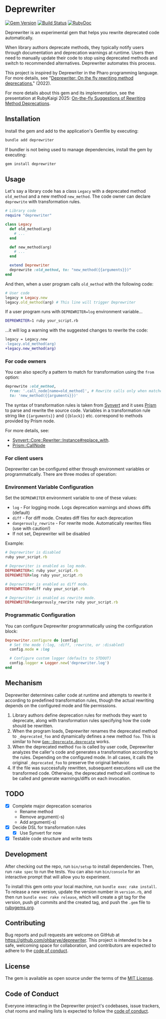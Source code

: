# Deprewriter

[![Gem Version](https://badge.fury.io/rb/deprewriter.svg)](https://rubygems.org/gems/deprewriter)
[![Build Status](https://github.com/ohbarye/deprewriter/actions/workflows/main.yml/badge.svg)](https://github.com/ohbarye/deprewriter/actions/workflows/main.yml)
[![RubyDoc](https://img.shields.io/badge/%F0%9F%93%9ARubyDoc-documentation-informational.svg)](https://www.rubydoc.info/gems/deprewriter)

Deprewriter is an experimental gem that helps you rewrite deprecated code automatically.

When library authors deprecate methods, they typically notify users through documentation and deprecation warnings at runtime. Users then need to manually update their code to stop using deprecated methods and switch to recommended alternatives. Deprewriter automates this process.

This project is inspired by Deprewriter in the Pharo programming language. For more details, see "[Deprewriter: On the fly rewriting method deprecations.](https://inria.hal.science/hal-03563605/document#page=2.15&gsr=0)" (2022).

For more details about this gem and its implementation, see the presentation at RubyKaigi 2025: [On-the-fly Suggestions of Rewriting Method Deprecations](https://rubykaigi.org/2025/presentations/ohbarye.html).

## Installation

Install the gem and add to the application's Gemfile by executing:

```bash
bundle add deprewriter
```

If bundler is not being used to manage dependencies, install the gem by executing:

```bash
gem install deprewriter
```

## Usage

Let's say a library code has a class `Legacy` with a deprecated method `old_method` and a new method `new_method`. The code owner can declare `deprewrite` with transformation rules.

```ruby
# Library code
require "deprewriter"

class Legacy
  def old_method(arg)
    # ...
  end

  def new_method(arg)
    # ...
  end

  extend Deprewriter
  deprewrite :old_method, to: "new_method({{arguments}})"
end
```

And then, when a user program calls `old_method` with the following code:

```ruby
# User code
legacy = Legacy.new
legacy.old_method(arg) # This line will trigger Deprewriter
```

If a user program runs with `DEPREWRITER=log` environment variable...

```bash
DEPREWRITER=1 ruby your_script.rb
```

...it will log a warning with the suggested changes to rewrite the code:

```diff
legacy = Legacy.new
-legacy.old_method(arg)
+legacy.new_method(arg)
```

### For code owners

You can also specify a pattern to match for transformation using the `from` option:

```ruby
deprewrite :old_method,
  from: '.call_node[name=old_method]', # Rewrite calls only when matched
  to: 'new_method({{arguments}})'
```

The syntax of transformation rules is taken from [Synvert](https://synvert.net/) and it uses [Prism](https://ruby.github.io/prism/) to parse and rewrite the source code. Variables in a transformation rule string like `{{arguments}}` and `{{block}}` etc. correspond to methods provided by Prism node.

For more details, see:

- [Synvert::Core::Rewriter::Instance#replace_with](https://synvert-hq.github.io/synvert-core-ruby/Synvert/Core/Rewriter/Instance.html#replace_with-instance_method).
- [Prism::CallNode](https://docs.ruby-lang.org/en/master/Prism/CallNode.html)

### For client users

Deprewriter can be configured either through environment variables or programmatically. There are three modes of operation:

### Environment Variable Configuration

Set the `DEPREWRITER` environment variable to one of these values:

- `log` - For logging mode. Logs deprecation warnings and shows diffs (default)
- `diff` - For diff mode. Creates diff files for each deprecation
- `dangerously_rewrite` - For rewrite mode. Automatically rewrites files (use with caution!)
- If not set, Deprewriter will be disabled

Example:

```ruby
# Deprewriter is disabled
ruby your_script.rb

# Deprewriter is enabled as log mode.
DEPREWRITER=1 ruby your_script.rb
DEPREWRITER=log ruby your_script.rb

# Deprewriter is enabled as diff mode.
DEPREWRITER=diff ruby your_script.rb

# Deprewriter is enabled as rewrite mode.
DEPREWRITER=dangerously_rewrite ruby your_script.rb
```

### Programmatic Configuration

You can configure Deprewriter programmatically using the configuration block:

```ruby
Deprewriter.configure do |config|
  # Set the mode (:log, :diff, :rewrite, or :disabled)
  config.mode = :log

  # Configure custom logger (defaults to STDOUT)
  config.logger = Logger.new('deprewriter.log')
end
```

## Mechanism

Deprewriter determines caller code at runtime and attempts to rewrite it according to predefined transformation rules, though the actual rewriting depends on the configured mode and file permissions.

1. Library authors define deprecation rules for methods they want to deprecate, along with transformation rules specifying how the code should be rewritten.
2. When the program loads, Deprewriter renames the deprecated method to `_deprecated_foo` and dynamically defines a new method `foo`. This is similar to how [`Gem::Deprecate.deprecate`](https://github.com/ruby/ruby/blob/v3_4_1/lib/rubygems/deprecate.rb#L103-L121) works.
3. When the deprecated method `foo` is called by user code, Deprewriter analyzes the caller's code and generates a transformation according to the rules. Depending on the configured mode. In all cases, it calls the original `_deprecated_foo` to preserve the original behavior.
4. If the file was successfully rewritten, subsequent executions will use the transformed code. Otherwise, the deprecated method will continue to be called and generate warnings/diffs on each invocation.

## TODO

- [x] Complete major deprecation scenarios
  - Rename method
  - Remove argument(-s)
  - Add argument(-s)
- [x] Decide DSL for transformation rules
  - [x] Use Synvert for now
- [x] Testable code structure and write tests

## Development

After checking out the repo, run `bin/setup` to install dependencies. Then, run `rake spec` to run the tests. You can also run `bin/console` for an interactive prompt that will allow you to experiment.

To install this gem onto your local machine, run `bundle exec rake install`. To release a new version, update the version number in `version.rb`, and then run `bundle exec rake release`, which will create a git tag for the version, push git commits and the created tag, and push the `.gem` file to [rubygems.org](https://rubygems.org).

## Contributing

Bug reports and pull requests are welcome on GitHub at https://github.com/ohbarye/deprewriter. This project is intended to be a safe, welcoming space for collaboration, and contributors are expected to adhere to the [code of conduct](https://github.com/[USERNAME]/deprewriter/blob/master/CODE_OF_CONDUCT.md).

## License

The gem is available as open source under the terms of the [MIT License](https://opensource.org/licenses/MIT).

## Code of Conduct

Everyone interacting in the Deprewriter project's codebases, issue trackers, chat rooms and mailing lists is expected to follow the [code of conduct](https://github.com/[USERNAME]/deprewriter/blob/master/CODE_OF_CONDUCT.md).
